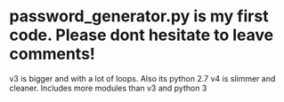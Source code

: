 # password_generator.py is my first code. Please dont hesitate to leave comments!

v3 is bigger and with a lot of loops. Also its python 2.7
v4 is slimmer and cleaner. Includes more modules than v3 and python 3
